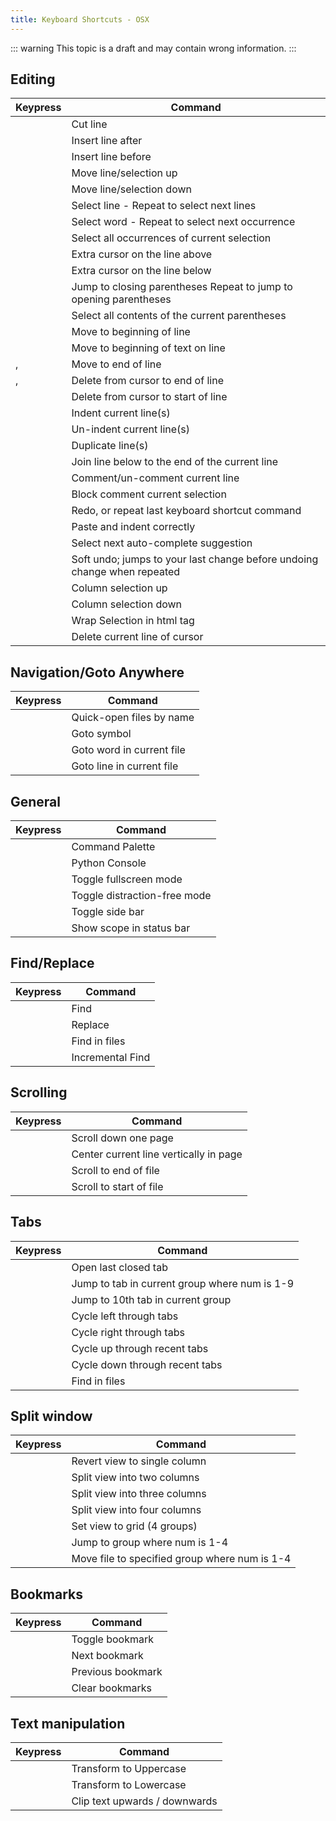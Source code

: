 ```yaml
---
title: Keyboard Shortcuts - OSX
---
```


::: warning
This topic is a draft and may contain wrong information.
:::

## Editing

| Keypress                                  | Command                                                                  |
| ----------------------------------------- | ------------------------------------------------------------------------ |
| <Key k="⌘ + X" />                       | Cut line                                                                 |
| <Key k="⌘ + ↩" />                       | Insert line after                                                        |
| <Key k="⌘ + ⇧ + ↩ " />                  | Insert line before                                                       |
| <Key k="⌘ + ^ + ↑" />                   | Move line/selection up                                                   |
| <Key k="⌘ + ^ + ↓" />                   | Move line/selection down                                                 |
| <Key k="⌘ + L" />                       | Select line - Repeat to select next lines                                |
| <Key k="⌘ + D" />                       | Select word - Repeat to select next occurrence                           |
| <Key k="^ + ⌘ + G" />                   | Select all occurrences of current selection                              |
| <Key k="^ + ⇧ + ↑" />                   | Extra cursor on the line above                                           |
| <Key k="^ + ⇧ + ↓" />                   | Extra cursor on the line below                                           |
| <Key k="^ + M" />                       | Jump to closing parentheses Repeat to jump to opening parentheses        |
| <Key k="^ + ⇧ + M" />                   | Select all contents of the current parentheses                           |
| <Key k="^ + A" />                       | Move to beginning of line                                                |
| <Key k="⌘ + ←" />                       | Move to beginning of text on line                                        |
| <Key k="^ + E" /> , <Key k="⌘ + →" /> | Move to end of line                                                      |
| <Key k="⌘ + K" /> , <Key k="⌘ + K" /> | Delete from cursor to end of line                                        |
| <Key k="⌘ + K + ⌫" />                   | Delete from cursor to start of line                                      |
| <Key k="⌘ + ]" />                       | Indent current line(s)                                                   |
| <Key k="⌘ + [" />                       | Un-indent current line(s)                                                |
| <Key k="⌘ + ⇧ + D" />                   | Duplicate line(s)                                                        |
| <Key k="⌘ + J" />                       | Join line below to the end of the current line                           |
| <Key k="⌘ + /" />                       | Comment/un-comment current line                                          |
| <Key k="⌘ + ⌥ + /" />                   | Block comment current selection                                          |
| <Key k="⌘ + Y" />                       | Redo, or repeat last keyboard shortcut command                           |
| <Key k="⌘ + ⇧ + V" />                   | Paste and indent correctly                                               |
| <Key k="^ + Space" />                   | Select next auto-complete suggestion                                     |
| <Key k="⌘ + U" />                       | Soft undo; jumps to your last change before undoing change when repeated |
| <Key k="^ + ⇧ + ↑" />                   | Column selection up                                                      |
| <Key k="^ + ⇧ + ↓" />                   | Column selection down                                                    |
| <Key k="^ + ⇧ + W" />                   | Wrap Selection in html tag                                               |
| <Key k="^ + ⇧ + K" />                   | Delete current line of cursor                                            |


## Navigation/Goto Anywhere

| Keypress                                | Command                   |
| --------------------------------------- | ------------------------- |
| <Key k="⌘ + P" /> <Key k="⌘ + T" /> | Quick-open files by name  |
| <Key k="⌘ + R" />                     | Goto symbol               |
|                                         | Goto word in current file |
| <Key k="^ + G" />                     | Goto line in current file |


## General

| Keypress                                | Command                      |
| --------------------------------------- | ---------------------------- |
| <Key k="⌘ + ⇧ + P" />                 | Command Palette              |
| <Key k="^ + `" />                     | Python Console               |
| <Key k="^ + ⌘ + F" />                 | Toggle fullscreen mode       |
| <Key k="^ + ⇧ + ⌘ + F" />             | Toggle distraction-free mode |
| <Key k="⌘ + K" /> <Key k="⌘ + B" /> | Toggle side bar              |
| <Key k="^ + ⇧ + P" />                 | Show scope in status bar     |


## Find/Replace

| Keypress                | Command          |
| ----------------------- | ---------------- |
| <Key k="⌘ + F" />     | Find             |
| <Key k="⌘ + ⌥ + F" /> | Replace          |
| <Key k="⌘ + ⇧ + F" /> | Find in files    |
| <Key k="⌘ + I" />     | Incremental Find |


## Scrolling

| Keypress            | Command                                |
| ------------------- | -------------------------------------- |
| <Key k="^ + V" /> | Scroll down one page                   |
| <Key k="^ + L" /> | Center current line vertically in page |
| <Key k="⌘ + ↓" /> | Scroll to end of file                  |
| <Key k="⌘ + ↑" /> | Scroll to start of file                |


## Tabs

| Keypress                  | Command                                       |
| ------------------------- | --------------------------------------------- |
| <Key k="⌘ + ⇧ + t" />   | Open last closed tab                          |
| <Key k="⌘ + [NUM]" />   | Jump to tab in current group where num is 1-9 |
| <Key k="⌘ + 0" />       | Jump to 10th tab in current group             |
| <Key k="⌘ + ⇧ + [" />   | Cycle left through tabs                       |
| <Key k="⌘ + ⇧ + ]" />   | Cycle right through tabs                      |
| <Key k="^ + Tab" />     | Cycle up through recent tabs                  |
| <Key k="⇧ + ^ + Tab" /> | Cycle down through recent tabs                |
|                           | Find in files                                 |


## Split window


| Keypress                    | Command                                       |
| --------------------------- | --------------------------------------------- |
| <Key k="⌘ + ⌥ + 1" />     | Revert view to single column                  |
| <Key k="⌘ + ⌥ + 2" />     | Split view into two columns                   |
| <Key k="⌘ + ⌥ + 3" />     | Split view into three columns                 |
| <Key k="⌘ + ⌥ + 4" />     | Split view into four columns                  |
| <Key k="⌘ + ⌥ + 5" />     | Set view to grid (4 groups)                   |
| <Key k="^ + [NUM]" />     | Jump to group where num is 1-4                |
| <Key k="^ + ⇧ + [NUM]" /> | Move file to specified group where num is 1-4 |


## Bookmarks


| Keypress                 | Command           |
| ------------------------ | ----------------- |
| <Key k="⌘ + F2" />     | Toggle bookmark   |
| <Key k="F2" />         | Next bookmark     |
| <Key k="⇧ + F2" />     | Previous bookmark |
| <Key k="⇧ + ⌘ + F2" /> | Clear bookmarks   |


## Text manipulation


| Keypress                                        | Command                       |
| ----------------------------------------------- | ----------------------------- |
| <Key k="⌘ + K" /> <Key k="⌘ + U" />         | Transform to Uppercase        |
| <Key k="⌘ + K" /> <Key k="⌘ + L" />         | Transform to Lowercase        |
| <Key k="⌘ + ^ + ↓" /> <Key k="⌘ + ^ + ↓" /> | Clip text upwards / downwards |
